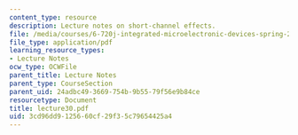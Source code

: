 ```yaml
---
content_type: resource
description: Lecture notes on short-channel effects.
file: /media/courses/6-720j-integrated-microelectronic-devices-spring-2007/3cd96dd9125660cf29f35c79654425a4_lecture30.pdf
file_type: application/pdf
learning_resource_types:
- Lecture Notes
ocw_type: OCWFile
parent_title: Lecture Notes
parent_type: CourseSection
parent_uid: 24adbc49-3669-754b-9b55-79f56e9b84ce
resourcetype: Document
title: lecture30.pdf
uid: 3cd96dd9-1256-60cf-29f3-5c79654425a4
---
```

